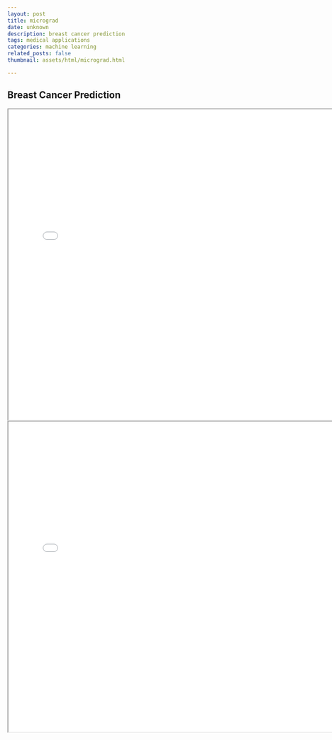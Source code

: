 ```yaml
---
layout: post
title: micrograd
date: unknown
description: breast cancer prediction
tags: medical applications
categories: machine learning
related_posts: false
thumbnail: assets/html/micrograd.html

---
```


## Breast Cancer Prediction  

<iframe src="{{ site.baseurl }}/assets/html/data_eda.html" width="150%" height="700px"></iframe>

<iframe src="{{ site.baseurl }}/assets/html/breast_cancer_prediction.html" width="150%" height="700px"></iframe>
